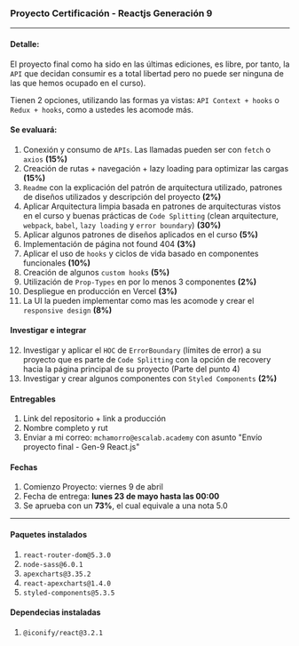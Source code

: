 ### Proyecto Certificación - Reactjs Generación 9
---

#### Detalle:
El proyecto final como ha sido en las últimas ediciones, es libre, por tanto, la `API` que decidan consumir es a total libertad pero no puede ser ninguna de las que hemos ocupado en el curso). 

Tienen 2 opciones, utilizando las formas ya vistas: `API Context + hooks` o `Redux + hooks`, como a ustedes les acomode más.

#### Se evaluará:
1. Conexión y consumo de `APIs`. Las llamadas pueden ser con `fetch` o `axios` **(15%)**
2. Creación de rutas + navegación + lazy loading para optimizar las cargas **(15%)**
3. `Readme` con la explicación del patrón de arquitectura utilizado, patrones de diseños utilizados y descripción del proyecto **(2%)**
4. Aplicar Arquitectura limpia basada en patrones de arquitecturas vistos en el curso y buenas prácticas de `Code Splitting` (clean arquitecture, `webpack`, `babel`, `lazy loading` y `error boundary`) **(30%)**
5. Aplicar algunos patrones de diseños aplicados en el curso **(5%)**
6. Implementación de página not found 404  **(3%)**
7. Aplicar el uso de `hooks` y ciclos de vida basado en componentes funcionales **(10%)**
8. Creación de algunos `custom hooks` **(5%)**
9. Utilización de `Prop-Types` en por lo menos 3 componentes **(2%)**
10. Despliegue en producción en Vercel **(3%)**
11. La UI la pueden implementar como mas les acomode y crear el `responsive design` **(8%)**

#### Investigar e integrar
12. Investigar y aplicar el `HOC` de `ErrorBoundary` (límites de error) a su proyecto que es parte de `Code Splitting` con la opción de recovery hacia la página principal de su proyecto (Parte del punto 4)
13. Investigar y crear algunos componentes con `Styled Components` **(2%)**

#### Entregables
1. Link del repositorio + link a producción
2. Nombre completo y rut
3. Enviar a mi correo: `mchamorro@escalab.academy` con asunto "Envío proyecto final - Gen-9 React.js"

#### Fechas
1. Comienzo Proyecto: viernes 9 de abril
2. Fecha de entrega: **lunes 23 de mayo hasta las 00:00**
3. Se aprueba con un **73%**, el cual equivale a una nota 5.0

---

#### Paquetes instalados
1. `react-router-dom@5.3.0`
2. `node-sass@6.0.1`
3. `apexcharts@3.35.2`
4. `react-apexcharts@1.4.0`
5. `styled-components@5.3.5`

#### Dependecias instaladas
1. `@iconify/react@3.2.1`
